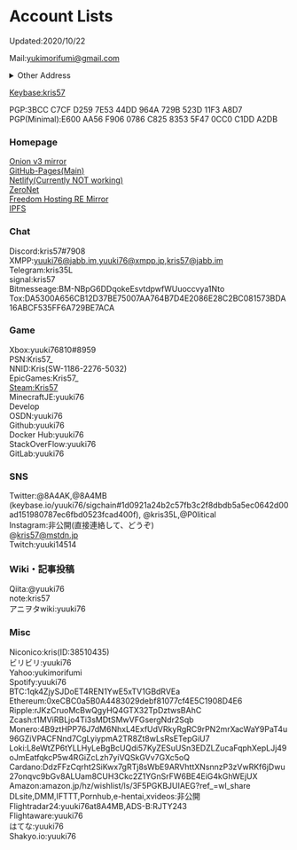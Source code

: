 # Account Lists
  
Updated:2020/10/22  
  
Mail:yukimorifumi@gmail.com
<details>
  <summary>Other Address</summary>
yuuki76.op@gmail.com<br>
yuuki76@protonmail.com<br>
kris319@protonmail.com<br>
kris57@outlook.jp<br>
yuuki76@cock.li<br>
kris57@hitler.rocks<br>
</details>
  
[Keybase:kris57](https://keybase.io/kris57)  
  
PGP:3BCC C7CF D259 7E53 44DD  964A 729B 523D 11F3 A8D7  
PGP(Minimal):E600 AA56 F906 0786 C825  8353 5F47 0CC0 C1DD A2DB  
  

### Homepage  

  
[Onion v3 mirror](http://krisc4dg3l4wnukcsttijbgzaa53nbclto7dkwinejsg5wyajt5tpbid.onion/)  
[GitHub-Pages(Main)](https://kris.fail)  
[Netlify(Currently NOT working)](https://yuuki76.netlify.app)  
[ZeroNet](http://127.0.0.1:43110/16BY32M366k57cR5KRnCAKxXDX4PnHUVnP)  
[Freedom Hosting RE Mirror](http://kris5kix477vlnr7vpufa3vdu3ncmlor6dellplxzaoy3levwchatrqd.onion/)  
[IPFS](https://ipfs.io/ipfs/QmfMJJutVGN6AXZefhGjo2qb7HagGGfRrkWzaEeVxJpyUp)  
  
  
### Chat  
  
Discord:kris57#7908  
XMPP:yuuki76@jabb.im,yuuki76@xmpp.jp,kris57@jabb.im  
Telegram:kris35L  
signal:kris57  
Bitmesseage:BM-NBpG6DDqokeEsvtdpwfWUuoccvya1Nto  
Tox:DA5300A656CB12D37BE75007AA764B7D4E2086E28C2BC081573BDA16ABCF535FF6A729BE7ACA  
  
### Game  
  
Xbox:yuuki76810#8959  
PSN:Kris57_  
NNID:Kris(SW-1186-2276-5032)  
EpicGames:Kris57_  
[Steam:Kris57](https://steamcommunity.com/profiles/76561198962686954)  
MinecraftJE:yuuki76  
Develop  
OSDN:yuuki76  
Github:yuuki76  
Docker Hub:yuuki76  
StackOverFlow:yuuki76  
GitLab:yuuki76  
  
### SNS  
  
Twitter:@8A4AK,@8A4MB  
(keybase.io/yuuki76/sigchain#1d0921a24b2c57fb3c2f8dbdb5a5ec0642d00ad151980787ec6fbd0523fcad400f),
@kris35L,@P0litical  
Instagram:非公開(直接連絡して、どうぞ)  
@kris57@mstdn.jp  
Twitch:yuuki14514  
  
### Wiki・記事投稿  
  
Qiita:@yuuki76  
note:kris57  
アニヲタwiki:yuuki76  
  
### Misc  
  
Niconico:kris(ID:38510435)  
ビリビリ:yuuki76  
Yahoo:yukimorifumi  
Spotify:yuuki76  
BTC:1qk4ZjySJDoET4REN1YwE5xTV1GBdRVEa  
Ethereum:0xeCBC0a5B0A4483029debf81077cf4E5C1908D4E6  
Ripple:rJKzCruoMcBwQgyHQ4GTX32TpDztwsBAhC  
Zcash:t1MViRBLjo4Ti3sMDtSMwVFGsergNdr2Sqb  
Monero:4B9ztHPP76J7dM6NhxL4ExfUdVRkyRgRC9rPN2mrXacWaY9PaT4u96GZiVPACFNnd7CgLyiypmA2TR8Zt8wLsRsETepGiU7  
Loki:L8eWtZP6tYLLHyLeBgBcUQdi57KyZESuUSn3EDZLZucaFqphXepLJj49oJmEatfqkcP5w4RGiZcLzh7yiVQSkGVv7GXc5oQ  
Cardano:DdzFFzCqrht2SiKwx7gRTj8sWbE9ARVhttXNsnnzP3zVwRKf6jDwu27onqvc9bGv8ALUam8CUH3Ckc2Z1YGnSrFW6BE4EiG4kGhWEjUX  
Amazon:amazon.jp/hz/wishlist/ls/3F5PGKBJUIAEG?ref_=wl_share  
DLsite,DMM,IFTTT,Pornhub,e-hentai,xvideos:非公開  
Flightradar24:yuuki76at8A4MB,ADS-B:RJTY243  
Flightaware:yuuki76  
はてな:yuuki76  
Shakyo.io:yuuki76  
